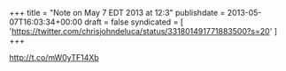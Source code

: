 +++
title = "Note on May 7 EDT 2013 at 12:3"
publishdate = 2013-05-07T16:03:34+00:00
draft = false
syndicated = [ 'https://twitter.com/chrisjohndeluca/status/331801491771883500?s=20' ]
+++

http://t.co/mW0yTF14Xb
